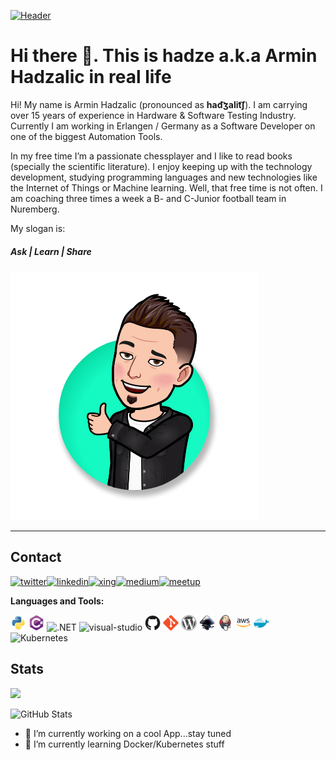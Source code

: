 
[![Header](https://github.com/hadze/misc/blob/master/gitpresence/banner.gif)](www.hadzalic.de/about)

# Hi there 👋. This is hadze a.k.a Armin Hadzalic in real life

Hi! My name is Armin Hadzalic (pronounced as **had͡ʒalit͡ʃ**). I am carrying over 15 years of experience in Hardware & Software Testing Industry. Currently I am working in Erlangen / Germany as a Software Developer on one of the biggest Automation Tools.

In my free time I’m a passionate chessplayer and I like to read books (specially the scientific literature). I enjoy keeping up with the technology development, studying programming languages and new technologies like the Internet of Things or Machine learning. Well, that free time is not often. I am coaching three times a week a B- and C-Junior football team in Nuremberg.

My slogan is:
##### Ask | Learn | Share 
![GitHub Logo](https://github.com/hadze/misc/blob/master/hadze_ok.jpeg)

---


## Contact
<p align="left">
<a href="https://www.twitter.com/hadze" target="_blank"><img alt="twitter" src="https://img.shields.io/badge/twitter-%231DA1F2.svg?&style=for-the-badge&logo=twitter&logoColor=white" ></a><a href="https://www.linkedin.com/in/hadzalic/" target="_blank"><img alt="linkedin" src="https://img.shields.io/badge/linkedin-%230077B5.svg?&style=for-the-badge&logo=linkedin&logoColor=white"></a><a href="https://www.xing.com/profile/Armin_Hadzalic" target="_blank"><img alt="xing" src="https://img.shields.io/badge/xing-%23006567.svg?&style=for-the-badge&logo=linkedin&logoColor=white" ></a><a href="https://ahadzalic.medium.com" target="_blank"><img alt="medium" src="https://img.shields.io/badge/medium-%2312100E.svg?&style=for-the-badge&logo=medium&logoColor=white" ></a><a href="https://www.meetup.com/de-DE/members/295859289/" target="_blank"><img alt="meetup"  src="https://img.shields.io/badge/meetup-%23ED1C40.svg?&style=for-the-badge&logo=medium&logoColor=white" ></a>
</p>

**Languages and Tools:**  
<!--
<a><img height="25" src="https://raw.githubusercontent.com/github/explore/80688e429a7d4ef2fca1e82350fe8e3517d3494d/topics/python/python.png"></a>
<a><img height="25" src="https://raw.githubusercontent.com/github/explore/80688e429a7d4ef2fca1e82350fe8e3517d3494d/topics/csharp/csharp.png"></a>
<a><img height="25" src="https://raw.githubusercontent.com/github/explore/80688e429a7d4ef2fca1e82350fe8e3517d3494d/topics/visual-studio-code/visual-studio-code.png"></a>
<a><img height="25" src="https://raw.githubusercontent.com/github/explore/80688e429a7d4ef2fca1e82350fe8e3517d3494d/topics/git/git.png"></a>
<a><img height="25" src="https://raw.githubusercontent.com/github/explore/80688e429a7d4ef2fca1e82350fe8e3517d3494d/topics/mysql/mysql.png"></a>
-->

<p align="left">
<img src="https://raw.githubusercontent.com/devicons/devicon/master/icons/python/python-original.svg" alt="python" width="25" height="25" />
<img src="https://raw.githubusercontent.com/devicons/devicon/master/icons/csharp/csharp-original.svg" alt="csharp" width="25" height="25" />
<img src="https://devicons.github.io/devicon/devicon.git/icons/dot-net/dot-net-original-wordmark.svg" alt=".NET" width="25" height="25" />
<img src="https://devicons.github.io/devicon/devicon.git/icons/visualstudio/visualstudio-plain.svg" alt="visual-studio" width="25" height="25" />
<img src="https://raw.githubusercontent.com/devicons/devicon/master/icons/github/github-original.svg" alt="github" width="25" height="25" />
<img src="https://raw.githubusercontent.com/devicons/devicon/master/icons/git/git-plain.svg" alt="git" width="25" height="25" />
<img src="https://raw.githubusercontent.com/devicons/devicon/master/icons/wordpress/wordpress-plain.svg" alt="wordpress" width="25" height="25" />
<img src="https://raw.githubusercontent.com/devicons/devicon/master/icons/inkscape/inkscape-original.svg" alt="inkscape" width="25" height="25" />
<img src="https://raw.githubusercontent.com/devicons/devicon/master/icons/jenkins/jenkins-original.svg" alt="jenkins" width="25" height="25" />
<img src="https://raw.githubusercontent.com/github/explore/80688e429a7d4ef2fca1e82350fe8e3517d3494d/topics/aws/aws.png" alt="aws" width="25" height="25" />
<img src="https://raw.githubusercontent.com/devicons/devicon/master/icons//docker/docker-plain.svg" alt="docker" width="25" height="25" />
<img src="https://www.vectorlogo.zone/logos/kubernetes/kubernetes-icon.svg" alt="Kubernetes" width="25" height="25" />
</p>













## Stats
![](https://visitor-badge.glitch.me/badge?page_id=hadze)
<p><img src="https://github-readme-stats.vercel.app/api?username=hadze&amp;show_icons=true" alt="GitHub Stats"></p>

- 🔭 I’m currently working on a cool App...stay tuned
- 🌱 I’m currently learning Docker/Kubernetes stuff


<!--
**hadze/hadze** is a ✨ _special_ ✨ repository because its `README.md` (this file) appears on your GitHub profile.
![Visitor Count](https://profile-counter.glitch.me/hadze/count.svg)
Here are some ideas to get you started:

- 🔭 I’m currently working on ...
- 🌱 I’m currently learning ...
- 👯 I’m looking to collaborate on ...
- 🤔 I’m looking for help with ...
- 💬 Ask me about ...
- 📫 How to reach me: ...
- 😄 Pronouns: ...
- ⚡ Fun fact: ...
-->
